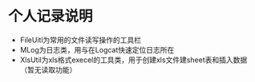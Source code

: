 # 个人记录说明
 * FileUitl为常用的文件读写操作的工具栏 
 * MLog为日志类，用与在Logcat快速定位日志所在
 * XlsUtil为xls格式execel的工具类，用于创建xls文件建sheet表和插入数据（暂无读取功能）


